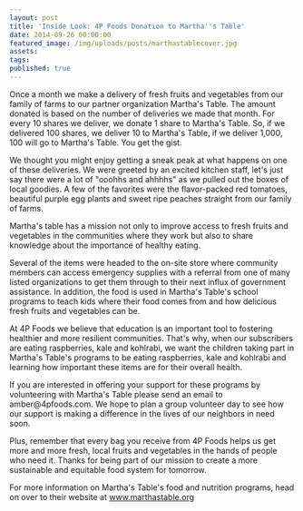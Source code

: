 ```yaml
---
layout: post
title: 'Inside Look: 4P Foods Donation to Martha''s Table'
date: 2014-09-26 00:00:00
featured_image: /img/uploads/posts/marthastablecover.jpg
assets:
tags:
published: true
---
```


<div class="editable"><p>Once a month we make a delivery of fresh fruits and vegetables from our family of farms to our partner organization Martha's Table. The amount donated is based on the number of deliveries we made that month. For every 10 shares we deliver, we donate 1 share to Martha's Table. So, if we delivered 100 shares, we deliver 10 to Martha's Table, if we deliver 1,000, 100 will go to Martha's Table. You get the gist.</p><p>We thought you might enjoy getting a sneak peak at what happens on one of these deliveries. We were greeted by an excited kitchen staff, let's just say there were a lot of "ooohhs and ahhhhs" as we pulled out the boxes of local goodies. A few of the favorites were the flavor-packed red tomatoes, beautiful purple egg plants and sweet ripe peaches straight from our family of farms.</p><p>Martha's table has a mission not only to improve access to fresh fruits and vegetables in the communities where they work but also to share knowledge about the importance of healthy eating.</p><p>Several of the items were headed to the on-site store where community members can access emergency supplies with a referral from one of many listed organizations to get them through to their next influx of government assistance. In addition, the food is used in Martha's Table's school programs to teach kids where their food comes from and how delicious fresh fruits and vegetables can be.</p><p>At 4P Foods we believe that education is an important tool to fostering healthier and more resilient communities. That's why, when our subscribers are eating raspberries, kale and kohlrabi, we want the children taking part in Martha's Table's programs to be eating raspberries, kale and kohlrabi and learning how important these items are for their overall health.</p><p>If you are interested in offering your support for these programs by volunteering with Martha's Table please send an email to amber@4pfoods.com. We hope to plan a group volunteer day to see how our support is making a difference in the lives of our neighbors in need soon.</p><p>Plus, remember that every bag you receive from 4P Foods helps us get more and more fresh, local fruits and vegetables in the hands of people who need it. Thanks for being part of our mission to create a more sustainable and equitable food system for tomorrow.</p><p>For more information on Martha's Table's food and nutrition programs, head on over to their website at&nbsp;<a target="_blank" href="http://4pfoods.com/wp-admin/www.marthastable.org">www.marthastable.org</a></p></div>